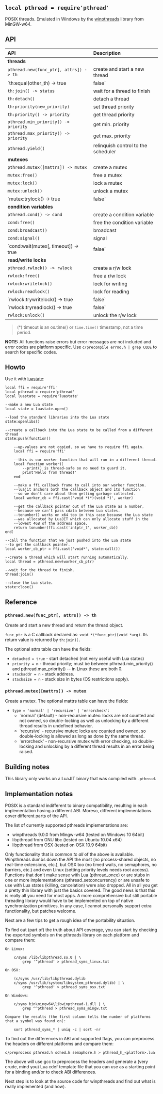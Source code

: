 
## `local pthread = require'pthread'`

POSIX threads. Emulated in Windows by the [winpthreads] library from MinGW-w64.

[winpthreads]: https://sourceforge.net/p/mingw-w64/mingw-w64/ci/master/tree/mingw-w64-libraries/winpthreads/

## API

| API                                             | Description |
| :---                                            | :---        |
| __threads__                                     |
| `pthread.new(func_ptr[, attrs]) -> th`          | create and start a new thread
| `th:equal(other_th) -> true | false`            | check if two threads are equal
| `th:join() -> status`                           | wait for a thread to finish
| `th:detach()`                                   | detach a thread
| `th:priority(new_priority)`                     | set thread priority
| `th:priority() -> priority`                     | get thread priority
| `pthread.min_priority() -> priority`            | get min. priority
| `pthread.max_priority() -> priority`            | get max. priority
| `pthread.yield()`                               | relinquish control to the scheduler
| __mutexes__                                     |
| `pthread.mutex([mattrs]) -> mutex`              | create a mutex
| `mutex:free()`                                  | free a mutex
| `mutex:lock()`                                  | lock a mutex
| `mutex:unlock()`                                | unlock a mutex
| `mutex:trylock() -> true | false`               | lock a mutex or return false
| __condition variables__                         |
| `pthread.cond() -> cond`                        | create a condition variable
| `cond:free()`                                   | free the condition variable
| `cond:broadcast()`                              | broadcast
| `cond:signal()`                                 | signal
| `cond:wait(mutex[, timeout]) -> true | false`   | wait with optional timeout (*)
| __read/write locks__                            |
| `pthread.rwlock() -> rwlock`                    | create a r/w lock
| `rwlock:free()`                                 | free a r/w lock
| `rwlock:writelock()`                            | lock for writing
| `rwlock:readlock()`                             | lock for reading
| `rwlock:trywritelock() -> true | false`         | try to lock for writing
| `rwlock:tryreadlock() -> true | false`          | try to lock for reading
| `rwlock:unlock()`                               | unlock the r/w lock

> (*) timeout is an os.time() or `time.time()` timestamp, not a time period.

__NOTE:__ All functions raise errors but error messages are not included
and error codes are platform specific. Use `c/precompile errno.h | grep CODE`
to search for specific codes.

## Howto

Use it with [luastate](luastate.md):

~~~{.lua}
local ffi = require'ffi'
local pthread = require'pthread'
local luastate = require'luastate'

--make a new Lua state
local state = luastate.open()

--load the standard libraries into the Lua state
state:openlibs()

--create a callback into the Lua state to be called from a different thread
state:push(function()

	--up-values are not copied, so we have to require ffi again.
	local ffi = require'ffi'

	--this is our worker function that will run in a different thread.
	local function worker()
		--print() is thread-safe so no need to guard it.
		print'Hello from thread!'
	end

	--make a ffi callback frame to call into our worker function.
	--luajit anchors both the callback object and its function
	--so we don't care about them getting garbage collected.
	local worker_cb = ffi.cast('void *(*)(void *)', worker)

	--get the callback pointer out of the Lua state as a number,
	--because we can't pass cdata between Lua states.
	--tonumber() works on x64 too in this case because the Lua state
	--was allocated by LuaJIT which can only allocate stuff in the
	--lowest 4GB of the address space.
	return tonumber(ffi.cast('intptr_t', worker_cb))
end)

--call the function that we just pushed into the Lua state
--to get the callback pointer.
local worker_cb_ptr = ffi.cast('void*', state:call())

--create a thread which will start running automatically.
local thread = pthread.new(worker_cb_ptr)

--wait for the thread to finish.
thread:join()

--close the Lua state.
state:close()
~~~

## Reference

### `pthread.new(func_ptr[, attrs]) -> th`

Create and start a new thread and return the thread object.

`func_ptr` is a C callback declared as: `void *(*func_ptr)(void *arg)`.
Its return value is returned by `th:join()`.

The optional attrs table can have the fields:

  * `detached = true` - start detached (not very useful with Lua states)
  * `priority = n` - thread priority; must be between pthread.min_priority()
  and pthread.max_priority() -- in Linux these are both 0.
  * `stackaddr = n` - stack address.
  * `stacksize = n` - stack size in bytes (OS restrictions apply).


### `pthread.mutex([mattrs]) -> mutex`

Create a mutex. The optional mattrs table can have the fields:

  * `type = 'normal' | 'recursive' | 'errorcheck'`:
    * 'normal' (default) - non-recursive mutex: locks are not counted
    and not owned, so double-locking as well as unlocking by a
    different thread results in undefined behavior.
    * 'recursive' - recursive mutex: locks are counted and owned, so
    double-locking is allowed as long as done by the same thread.
    * 'errorcheck' - non-recursive mutex with error checking, so
    double-locking and unlocking by a different thread results
    in an error being raised.


## Building notes

This library only works on a LuaJIT binary that was compiled with `-pthread`.

## Implementation notes

POSIX is a standard indifferent to binary compatibility, resulting in each
implementation having a different ABI. Moreso, different implementations
cover different parts of the API.

The list of currently supported pthreads implementations are:

  * winpthreads 9.0.0 from Mingw-w64 (tested on Windows 10 64bit)
  * libpthread from GNU libc (tested on Ubuntu 10.04 x64)
  * libpthread from OSX (tested on OSX 10.9 64bit)

Only functionality that is common _to all_ of the above is available.
Winpthreads dumbs down the API the most (no process-shared objects,
no real-time extensions, etc.), but OSX too (no timed waits, no semaphores,
no barriers, etc.) and even Linux (setting priority levels needs root access).
Functions that don't make sense with Lua (pthread_once) or are stubs
in one or more implementations (pthread_setconcurrency) or are unsafe
to use with Lua states (killing, cancelation) were also dropped. All in all
you get a pretty thin library with just the basics covered.
The good news is that this is really all you need for most apps.
A more comprehensive but still portable threading library would have to
be implemented on top of native synchronization primitives. In any case,
I cannot personally support extra functionality, but patches welcome.

Next are a few tips to get a rough idea of the portability situation.

To find out (part of) the truth about API coverage, you can start by
checking the exported symbols on the pthreads library on each platform
and compare them:

	On Linux:

		c/syms /lib/libpthread.so.0 | \
			grep '^pthread' > pthread_syms_linux.txt

	On OSX:

		(c/syms /usr/lib/libpthread.dylib
		c/syms /usr/lib/system/libsystem_pthread.dylib) | \
			grep '^pthread' > pthread_syms_osx.txt

	On Windows:

		c/syms bin\mingw64\libwinpthread-1.dll | \
			grep ^^pthread > pthread_syms_mingw.txt

	Compare the results (the first column tells the number of platforms
	that a symbol was found on):

		sort pthread_syms_* | uniq -c | sort -nr

To find out the differences in ABI and supported flags, you can preprocess
the headers on different platforms and compare them:

	c/preprocess pthread.h sched.h semaphore.h > pthread_h_<platform>.lua

The above will use gcc to preprocess the headers and generate a
(very crude, mind you) Lua cdef template file that you can use
as a starting point for a binding and/or to check ABI differences.

Next step is to look at the source code for winpthreads and find out what
is really implemented (and how).
